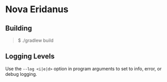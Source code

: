 # Nova Eridanus
## Building
> $ ./gradlew build

## Logging Levels
Use the `--log <i|e|d>` option in program arguments to set 
to info, error, or debug logging.  
